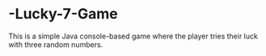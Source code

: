 # -Lucky-7-Game
This is a simple Java console-based game where the player tries their luck with three random numbers. 
